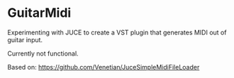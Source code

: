 # GuitarMidi

Experimenting with JUCE to create a VST plugin that generates MIDI out of guitar input.


Currently not functional.


Based on: https://github.com/Venetian/JuceSimpleMidiFileLoader